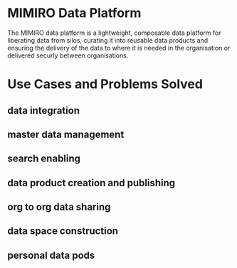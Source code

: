 # MIMIRO Data Platform

The MIMIRO data platform is a lightweight, composable data platform for liberating data from silos, curating it into reusable data products and ensuring the delivery of the data to where it is needed in the organisation or delivered securly between organisations. 

# Use Cases and Problems Solved

## data integration

## master data management

## search enabling

## data product creation and publishing

## org to org data sharing

## data space construction

## personal data pods

